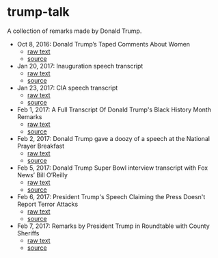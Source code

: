 # trump-talk
A collection of remarks made by Donald Trump.

- Oct 8, 2016: Donald Trump’s Taped Comments About Women
  - [raw text](https://raw.githubusercontent.com/proxpero/trump-talk/master/comments-about-women-oct-2016.txt)
  - [source](https://www.nytimes.com/2016/10/08/us/donald-trump-tape-transcript.html?_r=0)
- Jan 20, 2017: Inauguration speech transcript
  - [raw text](https://raw.githubusercontent.com/proxpero/trump-talk/master/trump-inauguration-speech-jan-2017.txt)
  - [source](http://www.politico.com/story/2017/01/full-text-donald-trump-inauguration-speech-transcript-233907)
- Jan 23, 2017: CIA speech transcript
  - [raw text](https://raw.githubusercontent.com/proxpero/trump-talk/master/cia-jan-2017.txt)
  - [source](http://www.cbsnews.com/news/trump-cia-speech-transcript/)
- Feb 1, 2017: A Full Transcript Of Donald Trump's Black History Month Remarks
  - [raw text](https://raw.githubusercontent.com/proxpero/trump-talk/master/black-history-month-2017.txt)
  - [source](http://theconcourse.deadspin.com/a-full-transcript-of-donald-trumps-black-history-month-1791871370)
- Feb 2, 2017: Donald Trump gave a doozy of a speech at the National Prayer Breakfast
  - [raw text](https://raw.githubusercontent.com/proxpero/trump-talk/master/prayer-breakfast-feb-2017.txt)
  - [source](https://www.washingtonpost.com/pb/news/the-fix/wp/2017/02/02/donald-trump-gave-a-doozy-of-a-speech-at-the-national-prayer-breakfast)
- Feb 5, 2017: Donald Trump Super Bowl interview transcript with Fox News’ Bill O’Reilly
  - [raw text](https://raw.githubusercontent.com/proxpero/trump-talk/master/2017-2-5-superbowl-interview-with-bill-oreilly.txt)
  - [source](http://www.sbnation.com/2017/2/5/14516156/donald-trump-interview-transcript-bill-oreilly-super-bowl-2017)
- Feb 6, 2017: President Trump's Speech Claiming the Press Doesn't Report Terror Attacks
  - [raw text](https://raw.githubusercontent.com/proxpero/trump-talk/master/2017-2-6-macdill-air-force-base.txt)
  - [source](http://time.com/4661658/donald-trump-terror-attacks-speech-macdill-air-force-base/)
- Feb 7, 2017: Remarks by President Trump in Roundtable with County Sheriffs
  - [raw text](https://raw.githubusercontent.com/proxpero/trump-talk/master/2017-2-7-roundtable-with-county-sheriffs.txt)
  - [source](https://www.whitehouse.gov/the-press-office/2017/02/07/remarks-president-trump-roundtable-county-sheriffs)